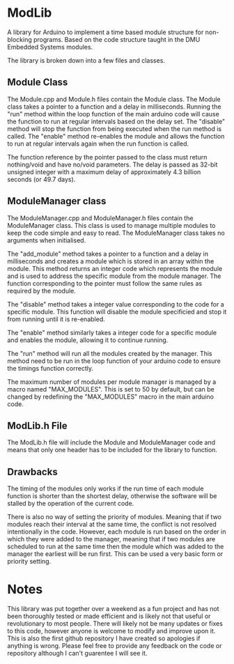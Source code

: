 # ModLib
A library for Arduino to implement a time based module structure for non-blocking programs. Based on the code structure taught in the DMU Embedded Systems modules.

The library is broken down into a few files and classes.

## Module Class
The Module.cpp and Module.h files contain the Module class. The Module class takes a pointer to a function and a delay in milliseconds. Running the "run" method within the loop function of the main arduino code will cause the function to run at regular intervals based on the delay set. The "disable" method will stop the function from being executed when the run method is called. The "enable" method re-enables the module and allows the function to run at regular intervals again when the run function is called. 

The function reference by the pointer passed to the class must return nothing/void and have no/void parameters. The delay is passed as 32-bit unsigned integer with a maximum delay of approximately 4.3 billion seconds (or 49.7 days).

## ModuleManager class
The ModuleManager.cpp and ModuleManager.h files contain the ModuleManager class. This class is used to manage multiple modules to keep the code simple and easy to read. The ModuleManager class takes no arguments when initialised. 

The "add_module" method takes a pointer to a function and a delay in milliseconds and creates a module which is stored in an array within the module. This method returns an integer code which represents the module and is used to address the specific module from the module manager. The function corresponding to the pointer must follow the same rules as required by the module.

The "disable" method takes a integer value corresponding to the code for a specific module. This function will disable the module specificied and stop it from running until it is re-enabled. 

The "enable" method similarly takes a integer code for a specific module and enables the module, allowing it to continue running.

The "run" method will run all the modules created by the manager. This method need to be run in the loop function of your arduino code to ensure the timings function correctly.

The maximum number of modules per module manager is managed by a macro named "MAX_MODULES". This is set to 50 by default, but can be changed by redefining the "MAX_MODULES" macro in the main arduino code. 

## ModLib.h File
The ModLib.h file will include the Module and ModuleManager code and means that only one header has to be included for the library to function.

## Drawbacks
The timing of the modules only works if the run time of each module function is shorter than the shortest delay, otherwise the software will be stalled by the operation of the current code. 

There is also no way of setting the priority of modules. Meaning that if two modules reach their interval at the same time, the conflict is not resolved intentionally in the code. However, each module is run based on the order in which they were added to the manager, meaning that if two modules are scheduled to run at the same time then the module which was added to the manager the earliest will be run first. This can be used a very basic form or priority setting. 

# Notes
This library was put together over a weekend as a fun project and has not been thoroughly tested or made efficient and is likely not that useful or revolutionary to most people. There will likely not be many updates or fixes to this code, however anyone is welcome to modify and improve upon it. This is also the first github repository I have created so apologies if anything is wrong. Please feel free to provide any feedback on the code or repository although I can't guarentee I will see it. 
